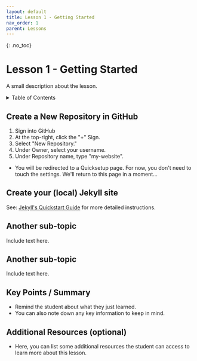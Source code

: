 ```yaml
---
layout: default
title: Lesson 1 - Getting Started
nav_order: 1
parent: Lessons
---
```

<!-- 
This page is an example lesson template.
Add, edit, or remove any content below for the workshop in question. -->

<!-- Putting a {: .no_toc} above a header removes it from the table of contents -->

{: .no_toc}  
# Lesson 1 - Getting Started

A small description about the lesson.

<!-- This is your table of contents. You don't need to touch it, it automatically creates it when you add or remove headers. If you do not want a header to be included, put {: .no_toc } above the header line, as you can see above with Lesson 1 - Lesson Name. Make sure that there's also an empty line above {: .no_toc }... Markdown is picky about this :( -->
<details markdown="block" class="toc">
  <summary>
    Table of Contents
  </summary>
  {: .text-delta }
- TOC
{:toc}
</details>

<!-- Here are your learning objectives. Just like in the introduction, but more specific for this lesson. -->
## Create a New Repository in GitHub
1. Sign into GitHub
2. At the top-right, click the "+" Sign.
3. Select "New Repository."
4. Under Owner, select your username.
5. Under Repository name, type "my-website".
- You will be redirected to a Quicksetup page. For now, you don't need to touch the settings. We'll return to this page in a moment...


## Create your (local) Jekyll site


See: [Jekyll's Quickstart Guide](https://jekyllrb.com/docs/) for more detailed instructions.

## Another sub-topic

Include text here.

## Another sub-topic

Include text here.

<!-- Summarize your learning objectives here. It acts as a reminder to the learner about what they just learned, as well as a checklist for you to make sure you covered everything you wished to cover. -->
## Key Points / Summary

- Remind the student about what they just learned.
- You can also note down any key information to keep in mind.

<!-- You can add your additional resources for a specific lesson here, however there is also an additional resources page alongside the conclusion at the end of the workshop website. -->
## Additional Resources (optional)

- Here, you can list some additional resources the student can access to learn more about this lesson.
